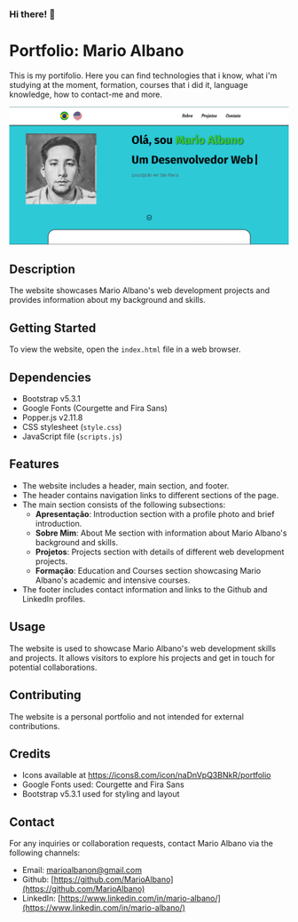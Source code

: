 ### Hi there! 👋

# Portfolio: Mario Albano

This is my portifolio. Here you can find technologies that i know, what i'm studying at the moment, formation, courses that i did it, language knowledge, how to contact-me and more.

![Image Portfolio](./src/components/img/pages-image/site-example-portfolio.png)

## Description

The website showcases Mario Albano's web development projects and provides information about my background and skills.

## Getting Started

To view the website, open the `index.html` file in a web browser.

## Dependencies

- Bootstrap v5.3.1
- Google Fonts (Courgette and Fira Sans)
- Popper.js v2.11.8
- CSS stylesheet (`style.css`)
- JavaScript file (`scripts.js`)

## Features

- The website includes a header, main section, and footer.
- The header contains navigation links to different sections of the page.
- The main section consists of the following subsections:
  - **Apresentação**: Introduction section with a profile photo and brief introduction.
  - **Sobre Mim**: About Me section with information about Mario Albano's background and skills.
  - **Projetos**: Projects section with details of different web development projects.
  - **Formação**: Education and Courses section showcasing Mario Albano's academic and intensive courses.
- The footer includes contact information and links to the Github and LinkedIn profiles.

## Usage

The website is used to showcase Mario Albano's web development skills and projects. It allows visitors to explore his projects and get in touch for potential collaborations.

## Contributing

The website is a personal portfolio and not intended for external contributions.

## Credits

- Icons available at https://icons8.com/icon/naDnVpQ3BNkR/portfolio
- Google Fonts used: Courgette and Fira Sans
- Bootstrap v5.3.1 used for styling and layout

## Contact

For any inquiries or collaboration requests, contact Mario Albano via the following channels:

- Email: marioalbanon@gmail.com
- Github: [https://github.com/MarioAlbano](https://github.com/MarioAlbano)
- LinkedIn: [https://www.linkedin.com/in/mario-albano/](https://www.linkedin.com/in/mario-albano/)
